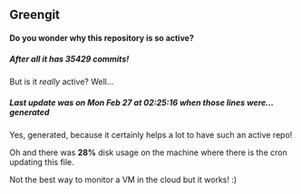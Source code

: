 ## Greengit

#### Do you wonder why this repository is so active?

##### After all it has 35429 commits!

But is it *really* active? Well...

##### Last update was on Mon Feb 27 at 02:25:16 when those lines were... generated

Yes, generated, because it certainly helps a lot to have such an active repo!

Oh and there was **28%** disk usage on the machine
where there is the cron updating this file.

Not the best way to monitor a VM in the cloud but it works! :)
